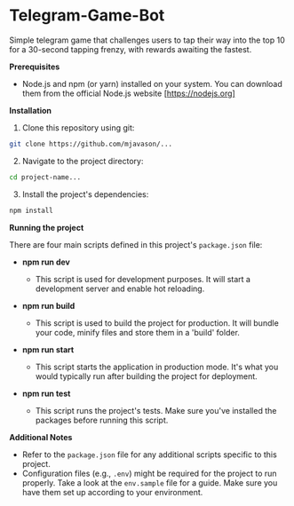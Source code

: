 # Telegram-Game-Bot
Simple telegram game that challenges users to tap their way into the top 10 for a 30-second tapping frenzy, with rewards awaiting the fastest.

**Prerequisites**

* Node.js and npm (or yarn) installed on your system. You can download them from the official Node.js website [https://nodejs.org]

**Installation**

1. Clone this repository using git:

```bash
git clone https://github.com/mjavason/...
```

2. Navigate to the project directory:

```bash
cd project-name...
```

3. Install the project's dependencies:

```bash
npm install
```

**Running the project**

There are four main scripts defined in this project's `package.json` file:

* **npm run dev**
    * This script is used for development purposes. It will start a development server and enable hot reloading.

* **npm run build**
    * This script is used to build the project for production. It will bundle your code, minify files and store them in a 'build' folder.

* **npm run start**
    * This script starts the application in production mode. It's what you would typically run after building the project for deployment.

* **npm run test**
    * This script runs the project's tests. Make sure you've installed the packages before running this script.

**Additional Notes**

* Refer to the `package.json` file for any additional scripts specific to this project.
* Configuration files (e.g., `.env`) might be required for the project to run properly. Take a look at the `env.sample` file for a guide. Make sure you have them set up according to your environment.



